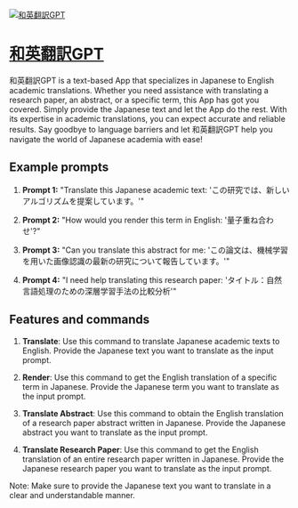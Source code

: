 [![和英翻訳GPT](https://files.oaiusercontent.com/file-3i1Dc0oKNdX51IQvx6Z9DsiD?se=2123-10-18T11%3A29%3A58Z&sp=r&sv=2021-08-06&sr=b&rscc=max-age%3D31536000%2C%20immutable&rscd=attachment%3B%20filename%3Dbc200c72-c6e1-4ebe-b7e0-d1a9a8ba15b9.png&sig=2IkIRyMFOYAYwqwtBsU/siXRJOcxxdrtxTLCDncEE3o%3D)](https://chat.openai.com/g/g-RKXe3aooI-he-ying-fan-yi-gpt)

# [和英翻訳GPT](https://chat.openai.com/g/g-RKXe3aooI-he-ying-fan-yi-gpt)

和英翻訳GPT is a text-based App that specializes in Japanese to English academic translations. Whether you need assistance with translating a research paper, an abstract, or a specific term, this App has got you covered. Simply provide the Japanese text and let the App do the rest. With its expertise in academic translations, you can expect accurate and reliable results. Say goodbye to language barriers and let 和英翻訳GPT help you navigate the world of Japanese academia with ease!

## Example prompts

1. **Prompt 1:** "Translate this Japanese academic text: 'この研究では、新しいアルゴリズムを提案しています。'"

2. **Prompt 2:** "How would you render this term in English: '量子重ね合わせ'?"

3. **Prompt 3:** "Can you translate this abstract for me: 'この論文は、機械学習を用いた画像認識の最新の研究について報告しています。'"

4. **Prompt 4:** "I need help translating this research paper: 'タイトル：自然言語処理のための深層学習手法の比較分析'"

## Features and commands

1. **Translate**: Use this command to translate Japanese academic texts to English. Provide the Japanese text you want to translate as the input prompt.

2. **Render**: Use this command to get the English translation of a specific term in Japanese. Provide the Japanese term you want to translate as the input prompt.

3. **Translate Abstract**: Use this command to obtain the English translation of a research paper abstract written in Japanese. Provide the Japanese abstract you want to translate as the input prompt.

4. **Translate Research Paper**: Use this command to get the English translation of an entire research paper written in Japanese. Provide the Japanese research paper you want to translate as the input prompt.

Note: Make sure to provide the Japanese text you want to translate in a clear and understandable manner.